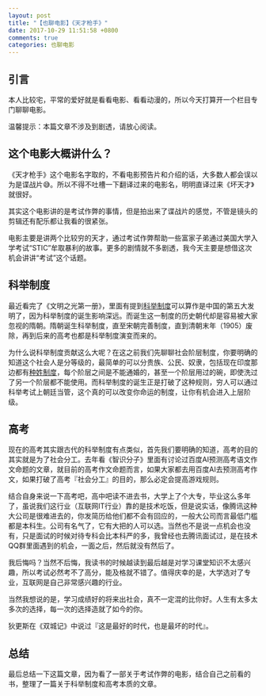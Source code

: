 ```yaml
---
layout: post
title: "【也聊电影】《天才枪手》"
date: 2017-10-29 11:51:58 +0800
comments: true
categories: 也聊电影
---
```


## 引言

本人比较宅，平常的爱好就是看看电影、看看动漫的，所以今天打算开一个栏目专门聊聊电影。

温馨提示：本篇文章不涉及到剧透，请放心阅读。

## 这个电影大概讲什么？

<!--more-->

《天才枪手》这个电影名字取的，不看电影预告片和介绍的话，大多数人都会误以为是谍战片😅。所以不得不吐槽一下翻译过来的电影名，明明直译过来《坏天才》就很好。

其实这个电影讲的是考试作弊的事情，但是拍出来了谍战片的感觉，不管是镜头的剪辑还有配乐都让我看的很紧张。

电影主要是讲两个比较穷的天才，通过考试作弊帮助一些富家子弟通过美国大学入学考试“STIC”牟取暴利的故事。更多的剧情就不多剧透，我今天主要是想借这次机会讲讲“考试”这个话题。

## 科举制度

最近看完了《文明之光第一册》，里面有提到[科举制度](https://zh.wikipedia.org/wiki/%E4%B8%AD%E5%9B%BD%E7%A7%91%E4%B8%BE%E5%88%B6%E5%BA%A6)可以算作是中国的第五大发明了，因为科举制度的诞生影响深远。而诞生这一制度的历史朝代却是容易被大家忽视的隋朝。隋朝诞生科举制度，直至宋朝完善制度，直到清朝末年（1905）废除，再到后来的高考也都是科举制度演变而来的。

为什么说科举制度贡献这么大呢？在这之前我们先聊聊社会阶层制度，你要明确的知道这个社会人是分等级的，最简单的可以分贵族、公民、奴隶，包括现在印度那边都有[种姓制度](https://zh.wikipedia.org/wiki/%E7%A7%8D%E5%A7%93%E5%88%B6%E5%BA%A6)，每个阶层之间是不能通婚的，甚至一个阶层用过的碗，即使洗过了另一个阶层都不能使用。而科举制度的诞生正是打破了这种规则，穷人可以通过科举考试上朝廷当管，这个真的可以改变你命运的制度，让你有机会进入上层阶级。

## 高考

现在的高考其实跟古代的科举制度有点类似，首先我们要明确的知道，高考的目的其实就是为了社会分工。去年看《智识分子》里面有讨论过百度AI预测高考语文作文命题的文章，就目前的高考作文命题而言，如果大家都去用百度AI去预测高考作文，如果打破了高考『社会分工』的目的，那么必定会提高游戏规则。

结合自身来说一下高考吧，高中吧读不进去书，大学上了个大专，毕业这么多年了，虽说我们这行业（互联网IT行业）靠的是技术吃饭，但是说实话，像腾讯这种大公司是很难进去的，你发简历给他们都不会有回应的，一般大公司而言最低门槛都是本科生。公司有名气了，它有大把的人可以选。当然也不是说一点机会也没有，只是面试的时候对待专科会比本科严的多，我曾经也去腾讯面试过，是在技术QQ群里面遇到的机会，一面之后，然后就没有然后了。

我后悔吗？当然不后悔，我读书的时候越读到最后越是对学习课堂知识不太感兴趣，所以考试必然考不了高分，能及格就不错了。值得庆幸的是，大学选对了专业，互联网是自己非常感兴趣的行业。

当然我想说的是，学习成绩好的将来出社会，真不一定混的比你好。人生有太多太多次的选择，每一次的选择造就了如今的你。

狄更斯在《双城记》中说过『这是最好的时代，也是最坏的时代』。

## 总结

最后总结一下这篇文章，因为看了一部关于考试作弊的电影，结合自己之前看的书，整理了一篇关于科举制度和高考本质的文章。

